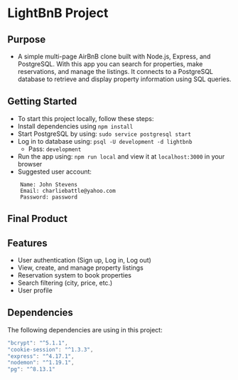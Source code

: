 # LightBnB Project

## Purpose
  - A simple multi-page AirBnB clone built with Node.js, Express, and PostgreSQL. With this app you can search for properties, make reservations, and manage the listings. It connects to a PostgreSQL database to retrieve and display property information using SQL queries.

## Getting Started
  - To start this project locally, follow these steps:
  - Install dependencies using ```npm install```
  - Start PostgreSQL by using: ```sudo service postgresql start```
  - Log in to database using: ```psql -U development -d lightbnb```
    - Pass: ```development```
  - Run the app using: ```npm run local``` and view it at ```localhost:3000``` in your browser
  - Suggested user account:
```  
    Name: John Stevens
    Email: charliebattle@yahoo.com
    Password: password
```
## Final Product

## Features
  - User authentication (Sign up, Log in, Log out)
  - View, create, and manage property listings
  - Reservation system to book properties
  - Search filtering (city, price, etc.)
  - User profile

## Dependencies
  The following dependencies are using in this project:
```js
"bcrypt": "^5.1.1",
"cookie-session": "^1.3.3",
"express": "^4.17.1",
"nodemon": "^1.19.1",
"pg": "^8.13.1"
```